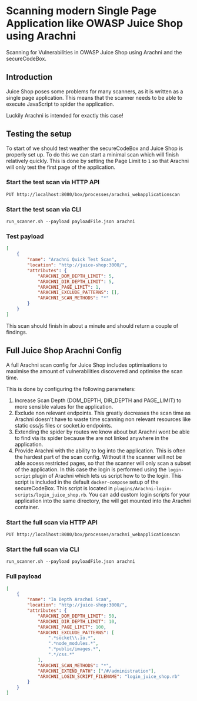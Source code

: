 # Scanning modern Single Page Application like OWASP Juice Shop using Arachni

Scanning for Vulnerabilities in OWASP Juice Shop using Arachni and the secureCodeBox.

## Introduction

Juice Shop poses some problems for many scanners, as it is written as a single page application. This means that the scanner needs to be able to execute JavaScript to spider the application.

Luckily Arachni is intended for exactly this case!

## Testing the setup

To start of we should test weather the secureCodeBox and Juice Shop is properly set up. To do this we can start a minimal scan which will finish relatively quickly. This is done by setting the Page Limit to `1` so that Arachni will only test the first page of the application.

### Start the test scan via HTTP API

`PUT http://localhost:8080/box/processes/arachni_webapplicationscan`

### Start the test scan via CLI

`run_scanner.sh --payload payloadFile.json arachni`

### Test payload

```json
[
    {
        "name": "Arachni Quick Test Scan",
        "location": "http://juice-shop:3000/",
        "attributes": {
            "ARACHNI_DOM_DEPTH_LIMIT": 5,
            "ARACHNI_DIR_DEPTH_LIMIT": 5,
            "ARACHNI_PAGE_LIMIT": 1,
            "ARACHNI_EXCLUDE_PATTERNS": [],
            "ARACHNI_SCAN_METHODS": "*"
        }
    }
]
```

This scan should finish in about a minute and should return a couple of findings.

## Full Juice Shop Arachni Config

A full Arachni scan config for Juice Shop includes optimisations to maximise the amount of vulnerabilities discovered and optimise the scan time.

This is done by configuring the following parameters:

1.  Increase Scan Depth (DOM_DEPTH, DIR_DEPTH and PAGE_LIMIT) to more sensible values for the application.
2.  Exclude non relevant endpoints. This greatly decreases the scan time as Arachni doesn't have to waste time scanning non relevant resources like static css/js files or socket.io endpoints.
3.  Extending the spider by routes we know about but Arachni wont be able to find via its spider because the are not linked anywhere in the application.
4.  Provide Arachni with the ability to log into the application. This is often the hardest part of the scan config. Without it the scanner will not be able access restricted pages, so that the scanner will only scan a subset of the application. In this case the login is performed using the `login-script` plugin of Arachni which lets us script how to to the login. This script is included in the default `docker-compose` setup of the secureCodeBox. This script is located in `plugins/Arachni-login-scripts/login_juice_shop.rb`. You can add custom login scripts for your application into the same directory, the will get mounted into the Arachni container.

### Start the full scan via HTTP API

`PUT http://localhost:8080/box/processes/arachni_webapplicationscan`

### Start the full scan via CLI

`run_scanner.sh --payload payloadFile.json arachni`

### Full payload

```json
[
    {
        "name": "In Depth Arachni Scan",
        "location": "http://juice-shop:3000/",
        "attributes": {
            "ARACHNI_DOM_DEPTH_LIMIT": 50,
            "ARACHNI_DIR_DEPTH_LIMIT": 10,
            "ARACHNI_PAGE_LIMIT": 100,
            "ARACHNI_EXCLUDE_PATTERNS": [
                ".*socket\\.io.*",
                ".*node_modules.*",
                ".*public/images.*",
                ".*/css.*"
            ],
            "ARACHNI_SCAN_METHODS": "*",
            "ARACHNI_EXTEND_PATH": ["/#/administration"],
            "ARACHNI_LOGIN_SCRIPT_FILENAME": "login_juice_shop.rb"
        }
    }
]
```
